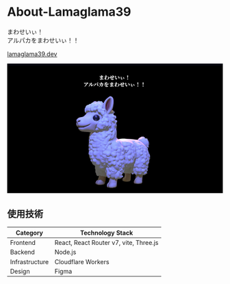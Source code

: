 # About-Lamaglama39
まわせいぃ！  
アルパカをまわせいぃ！！

[lamaglama39.dev](https://lamaglama39.dev/)

![app-image](public/apps/lamaglama39.png)

## 使用技術
| Category          | Technology Stack                             |
| ----------------- | ---------------------------------------------|
| Frontend          | React, React Router v7, vite, Three.js       |
| Backend           | Node.js                                      |
| Infrastructure    | Cloudflare Workers                           |
| Design            | Figma                                        |

<!-- # Welcome to React Router!

A modern, production-ready template for building full-stack React applications using React Router.

## Features

- 🚀 Server-side rendering
- ⚡️ Hot Module Replacement (HMR)
- 📦 Asset bundling and optimization
- 🔄 Data loading and mutations
- 🔒 TypeScript by default
- 🎉 TailwindCSS for styling
- 📖 [React Router docs](https://reactrouter.com/)

## Getting Started

### Installation

Install the dependencies:

```bash
npm install
```

### Development

Start the development server with HMR:

```bash
npm run dev
```

Your application will be available at `http://localhost:5173`.

## Previewing the Production Build

Preview the production build locally:

```bash
npm run preview
```

## Building for Production

Create a production build:

```bash
npm run build
```

## Deployment

Deployment is done using the Wrangler CLI.

To build and deploy directly to production:

```sh
npm run deploy
```

To deploy a preview URL:

```sh
npx wrangler versions upload
```

You can then promote a version to production after verification or roll it out progressively.

```sh
npx wrangler versions deploy
```

## Styling

This template comes with [Tailwind CSS](https://tailwindcss.com/) already configured for a simple default starting experience. You can use whatever CSS framework you prefer.

---

Built with ❤️ using React Router. -->
